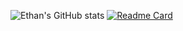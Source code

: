 ![Ethan's GitHub stats](https://github-readme-stats.vercel.app/api?username=eschan145&show_icons=true&theme=responsive)
[![Readme Card](https://github-readme-stats.vercel.app/api/pin/?username=eschan145&repo=SpaceShooter&show_query=true)](https://github.com/eschan145/SpaceShooter)
